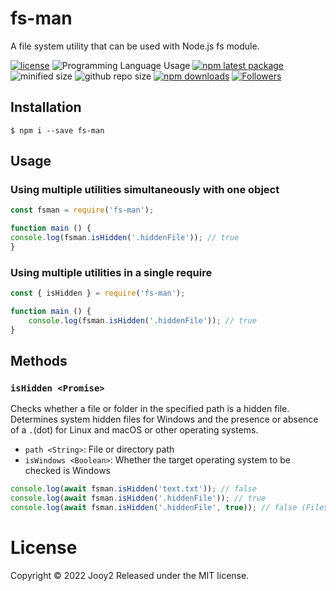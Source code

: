 # fs-man
A file system utility that can be used with Node.js fs module.

[![license](https://img.shields.io/badge/license-MIT-blue.svg)](https://github.com/jooy2/fs-man/blob/master/LICENSE)
![Programming Language Usage](https://img.shields.io/github/languages/top/jooy2/fs-man)
[![npm latest package](https://img.shields.io/npm/v/fs-man/latest.svg)](https://www.npmjs.com/package/fs-man)
![minified size](https://img.shields.io/bundlephobia/min/fs-man)
![github repo size](https://img.shields.io/github/repo-size/jooy2/fs-man)
[![npm downloads](https://img.shields.io/npm/dm/fs-man.svg)](https://www.npmjs.com/package/fs-man)
[![Followers](https://img.shields.io/github/followers/jooy2?style=social)](https://github.com/jooy2)

## Installation

```shell
$ npm i --save fs-man
```

## Usage

### Using multiple utilities simultaneously with one object

```javascript
const fsman = require('fs-man');

function main () {
console.log(fsman.isHidden('.hiddenFile')); // true
}
```

### Using multiple utilities in a single require

```javascript
const { isHidden } = require('fs-man');

function main () {
    console.log(fsman.isHidden('.hiddenFile')); // true
}
```

## Methods

### `isHidden <Promise>`

Checks whether a file or folder in the specified path is a hidden file.
Determines system hidden files for Windows and the presence or absence of a `.`(dot) for Linux and macOS or other operating systems.
- `path <String>`: File or directory path
- `isWindows <Boolean>`: Whether the target operating system to be checked is Windows

```javascript
console.log(await fsman.isHidden('text.txt')); // false
console.log(await fsman.isHidden('.hiddenFile')); // true
console.log(await fsman.isHidden('.hiddenFile', true)); // false (Files with no hidden attribute applied in Windows)
```

# License
Copyright © 2022 Jooy2 Released under the MIT license.
